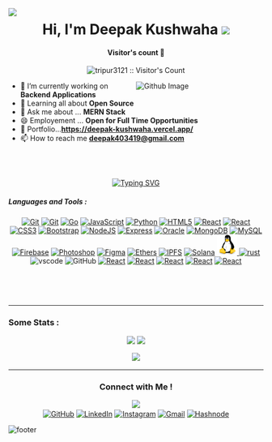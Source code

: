 <!--The gif of cat and link github-->
<img src="https://github.com/milaan9/milaan9/blob/main/blob-sunglasses.gif" width="50" align="left" ><h1 align="center"><b>Hi, I'm Deepak Kushwaha </b><img src="https://media.giphy.com/media/hvRJCLFzcasrR4ia7z/giphy.gif" width="30"></h1> 

<!-- Visitor's count -->
 <h4 align="center">Visitor's count 👀</h4>
<p align="center"><img src="https://profile-counter.glitch.me/{deepak814795}/count.svg" alt="tripur3121 :: Visitor's Count" /></p>

 <!-- GitHub leading the way Image --> 
 <img width="50%" align="right" alt="Github Image" src="https://raw.githubusercontent.com/onimur/.github/master/.resources/git-header.svg" />

<!-- About Me Section -->
- 🔭 I’m currently working on **Backend Applications**
- 🌱 Learning all about **Open Source**
- 💬 Ask me about ... **MERN Stack**
- 😄 Employement ... **Open for Full Time Opportunities**
- 🏢  Portfolio...**https://deepak-kushwaha.vercel.app/**
- 📫 How to reach me **deepak403419@gmail.com**

 <!-- Moving Sentences -->
<p align="center" height="200px"> 
 <br/> <br/> <br/>
 <a href="https://git.io/typing-svg"><img src="https://readme-typing-svg.demolab.com?font=Fira+Code&pause=1000&random=false&width=435&lines=Creating+Innovative+Solutions;Active+Learner%2FResearcher;Always+Learning%2C+Always+Building;Building+with+AI" alt="Typing SVG" /></a>
 </p> 
 
 <!-- Tech Stack -->
<h5>Languages and Tools :</h5>
<p align="center">
<a href="https://git-scm.com/" target="_blank" rel="noreferrer"><img src="https://raw.githubusercontent.com/danielcranney/readme-generator/main/public/icons/skills/git-colored.svg" width="36" height="36" alt="Git" /></a>
<a href="https://www.tensorflow.org/" target="_blank" rel="noreferrer"><img src="https://raw.githubusercontent.com/danielcranney/readme-generator/main/public/icons/skills/tensorflow-colored.svg" width="36" height="36" alt="Git" /></a>
<a href="https://go.dev/doc/" target="_blank" rel="noreferrer"><img src="https://raw.githubusercontent.com/danielcranney/readme-generator/main/public/icons/skills/go-colored.svg" width="36" height="36" alt="Go" /></a>
<a href="https://developer.mozilla.org/en-US/docs/Web/JavaScript" target="_blank" rel="noreferrer"><img src="https://raw.githubusercontent.com/danielcranney/readme-generator/main/public/icons/skills/javascript-colored.svg" width="36" height="36" alt="JavaScript" /></a>
<a href="https://www.python.org/" target="_blank" rel="noreferrer"><img src="https://raw.githubusercontent.com/danielcranney/readme-generator/main/public/icons/skills/python-colored.svg" width="36" height="36" alt="Python" /></a>
<a href="https://developer.mozilla.org/en-US/docs/Glossary/HTML5" target="_blank" rel="noreferrer"><img src="https://raw.githubusercontent.com/danielcranney/readme-generator/main/public/icons/skills/html5-colored.svg" width="36" height="36" alt="HTML5" /></a>
<a href="https://reactjs.org/" target="_blank" rel="noreferrer"><img src="https://raw.githubusercontent.com/danielcranney/readme-generator/main/public/icons/skills/react-colored.svg" width="36" height="36" alt="React" /></a>
<a href="https://nextjs.org/" target="_blank" rel="noreferrer"><img src="https://raw.githubusercontent.com/danielcranney/readme-generator/main/public/icons/skills/nextjs.svg" width="36" height="36" alt="React" /></a>
<a href="https://www.w3.org/TR/CSS/#css" target="_blank" rel="noreferrer"><img src="https://raw.githubusercontent.com/danielcranney/readme-generator/main/public/icons/skills/css3-colored.svg" width="36" height="36" alt="CSS3" /></a>
<a href="https://getbootstrap.com/" target="_blank" rel="noreferrer"><img src="https://raw.githubusercontent.com/danielcranney/readme-generator/main/public/icons/skills/bootstrap-colored.svg" width="36" height="36" alt="Bootstrap" /></a>
<a href="https://nodejs.org/en/" target="_blank" rel="noreferrer"><img src="https://raw.githubusercontent.com/danielcranney/readme-generator/main/public/icons/skills/nodejs-colored.svg" width="36" height="36" alt="NodeJS" /></a>
<a href="https://expressjs.com/" target="_blank" rel="noreferrer"><img src="https://raw.githubusercontent.com/danielcranney/readme-generator/main/public/icons/skills/express.svg" width="36" height="36" alt="Express" /></a>
<a href="https://www.oracle.com/uk/index.html" target="_blank" rel="noreferrer"><img src="https://raw.githubusercontent.com/danielcranney/readme-generator/main/public/icons/skills/oracle-colored.svg" width="36" height="36" alt="Oracle" /></a>
<a href="https://www.mongodb.com/" target="_blank" rel="noreferrer"><img src="https://raw.githubusercontent.com/danielcranney/readme-generator/main/public/icons/skills/mongodb-colored.svg" width="36" height="36" alt="MongoDB" /></a>
<a href="https://www.mysql.com/" target="_blank" rel="noreferrer"><img src="https://raw.githubusercontent.com/danielcranney/readme-generator/main/public/icons/skills/mysql-colored.svg" width="36" height="36" alt="MySQL" /></a>
<a href="https://firebase.google.com/" target="_blank" rel="noreferrer"><img src="https://raw.githubusercontent.com/danielcranney/readme-generator/main/public/icons/skills/firebase-colored.svg" width="36" height="36" alt="Firebase" /></a>
<a href="https://www.adobe.com/uk/products/photoshop.html" target="_blank" rel="noreferrer"><img src="https://raw.githubusercontent.com/danielcranney/readme-generator/main/public/icons/skills/photoshop-colored.svg" width="36" height="36" alt="Photoshop" /></a>
<a href="https://www.figma.com/" target="_blank" rel="noreferrer"><img src="https://raw.githubusercontent.com/danielcranney/readme-generator/main/public/icons/skills/figma-colored.svg" width="36" height="36" alt="Figma" /></a>
<a href="https://ethers.io" target="_blank" rel="noreferrer"><img src="https://raw.githubusercontent.com/danielcranney/readme-generator/main/public/icons/skills/ethers-colored.svg" width="36" height="36" alt="Ethers" /></a>
<a href="https://ipfs.io/" target="_blank" rel="noreferrer"><img src="https://raw.githubusercontent.com/danielcranney/readme-generator/main/public/icons/skills/ipfs.svg" width="36" height="36" alt="IPFS" /></a>
<a href="https://solana.com/" target="_blank" rel="noreferrer"><img src="https://raw.githubusercontent.com/danielcranney/readme-generator/main/public/icons/skills/solana-colored.svg" width="36" height="36" alt="Solana" /></a>
<a href="https://www.linux.org/" target="_blank"> <img src="https://raw.githubusercontent.com/devicons/devicon/master/icons/linux/linux-original.svg" alt="linux" width="40" height="40"/> </a> 
 <a href="//https://www.rust-lang.org/" target="_blank"> <img src="https://www.vectorlogo.zone/logos/rust-lang/rust-lang-icon.svg" alt="rust" width="40" height="40"/> </a>
<a herf ="https://code.visualstudio.com/" target="_blank"> <img src="https://upload.wikimedia.org/wikipedia/commons/thumb/2/2d/Visual_Studio_Code_1.18_icon.svg/1200px-Visual_Studio_Code_1.18_icon.svg.png" alt="vscode" width="40" height="40"/></a> 
<a src="https://github.com/"><img src="https://img.icons8.com/color/48/000000/github--v1.png" alt="GitHub" width="40" height="40"/></a>
<a href="https://aws.amazon.com/" target="_blank" rel="noreferrer"><img src="https://raw.githubusercontent.com/danielcranney/readme-generator/main/public/icons/skills/aws.svg" width="36" height="36" alt="React" /></a>
<a href="https://firebase.google.com/" target="_blank" rel="noreferrer"><img src="https://raw.githubusercontent.com/danielcranney/readme-generator/main/public/icons/skills/firebase-colored.svg" width="36" height="36" alt="React" /></a>
<a href="https://www.djangoproject.com/" target="_blank" rel="noreferrer"><img src="https://raw.githubusercontent.com/danielcranney/readme-generator/main/public/icons/skills/django-colored.svg" width="36" height="36" alt="React" /></a>
<a href="https://www.postgresql.org/" target="_blank" rel="noreferrer"><img src="https://raw.githubusercontent.com/danielcranney/readme-generator/main/public/icons/skills/postgresql-colored.svg" width="36" height="36" alt="React" /></a>
<a href="https://graphql.org/" target="_blank" rel="noreferrer"><img src="https://raw.githubusercontent.com/danielcranney/readme-generator/main/public/icons/skills/graphql-colored.svg" width="36" height="36" alt="React" /></a>
</p>
<br/><br/><br/>
<hr>

<!-- Stats Cards -->
<h3>Some Stats :</h3>
<!--Card 1-->
<p align="center">
<img width="46%" src="https://github-readme-stats.vercel.app/api?username=deepak814795&theme=synthwave&show_icons=true" />
<!--Card 2 -->
<img width="48%" src="https://github-readme-streak-stats.herokuapp.com/?user=deepak814795&show_icons=true&locale=en&layout=compact&theme=synthwave&hide_border=true&count_private=true" />
 </p>
 <!--Card 3-->
 <p align="center">
<img width="35%" src="https://github-readme-stats.vercel.app/api/top-langs/?username=deepak814795&show_icons=true&locale=en&layout=compact&theme=synthwave&hide_border=true" />
</p>
<hr>

<div align="center">
  <h3>Connect with Me !</h3>
  <a href="https://gifyu.com/image/Zy2f"><img src="https://github.com/milaan9/milaan9/blob/main/Handshake.gif" width="60"></a>
</div>



<!-- Socials -->
 <div align="center">
	<a href="https://github.com/deepak814795" target="_blank"><img src="https://img.icons8.com/bubbles/50/000000/github.png" title="Github Profile" alt="GitHub"/></a>
	<a href="https://www.linkedin.com/in/https://www.linkedin.com/in/deepakkushwaha-893464152/" target="_blank"><img src="https://img.icons8.com/bubbles/50/000000/linkedin.png" title="Linkedin Profile" alt="LinkedIn"/></a>
	<a href="https://www.instagram.com/_deepakkush/" target="_blank"><img src="https://img.icons8.com/bubbles/50/000000/instagram.png" title="Instagram Profile" alt="Instagram"/></a>
	<a href="mailto:deepak403419@gmail.com" target="_blank"><img src="https://img.icons8.com/bubbles/50/000000/gmail.png" title="Email Me:" alt="Gmail"/></a>
	<a href="" target="_blank"><img src="https://img.icons8.com/bubbles/50/000000/web.png" title="WebSite" alt="Hashnode"/></a>
</div>

<!-- Footer -->
 
 ![footer](https://user-images.githubusercontent.com/59575502/127335603-f2ca1bc8-1fdc-4bd6-8dd6-66358fb089a4.png)
  
